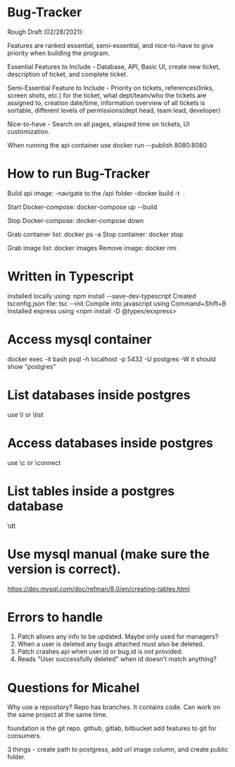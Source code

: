# Bug-Tracker

Rough Draft (02/28/2021):

Features are ranked essential, semi-essential, and nice-to-have to give priority when building the program.

Essential Features to Include - Database, API, Basic UI, create new ticket, description of ticket, and complete ticket.

Semi-Essential Feature to Include - Priority on tickets, references(links, screen shots, etc.) for the ticket, what dept/team/who the tickets are assigned to,                                           creation date/time, information overview of all tickets is sortable, different levels of permissions(dept head, team lead,                                           developer)

Nice-to-have - Search on all pages, elasped time on tickets, UI customization.

When running the api container use docker run --publish 8080:8080 <file name>

# How to run Bug-Tracker
Build api image: 
    -navigate to the /api folder
    -docker build -t <image name> .

Start Docker-compose: docker-compose up --build

Stop Docker-compose: docker-compose down

Grab container list: docker ps -a
Stop container: docker stop <container id>

Grab image list: docker images
Remove image: docker rmi <image id>

# Written in Typescript
Installed locally using: npm install --save-dev-typescript
Created tsconfig.json file: tsc --init
Compile into javascript using Command+Shift+B
Installed express using <npm install -D @types/exxpress>

# Access mysql container
docker exec -it <container id> bash
psql -h localhost -p 5432 -U postgres -W
<Enter password>
it should show "postgres"

# List databases inside postgres
use \l or \list

# Access databases inside postgres
use \c <database name> or \connect <databse name>
<enter password>

# List tables inside a postgres database
\dt

# Use mysql manual (make sure the version is correct).
https://dev.mysql.com/doc/refman/8.0/en/creating-tables.html

# Errors to handle
1. Patch allows any info to be updated. Maybe only used for managers?
2. When a user is deleted any bugs attached must also be deleted.
5. Patch crashes api when user.id or bug.id is not provided.
8. Reads "User successfully deleted" when id doesn't match anything?

# Questions for Micahel
Why use a repository?
Repo has branches. It contains code.
Can work on the same project at the same time.

foundation is the git repo.
github, gitlab, bitbucket add features to git for consumers.



3 things - create path to postgress, add url image column, and create public folder. 
